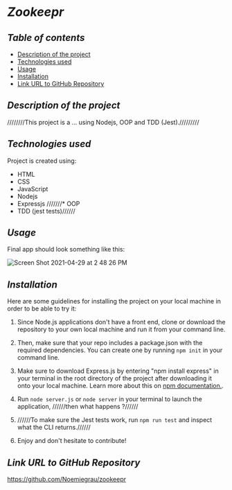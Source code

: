 # **_Zookeepr_**

## **_Table of contents_**
* [Description of the project](#description-of-the-project)
* [Technologies used](#technologies-used)
* [Usage](#usage)
* [Installation](#installation)
* [Link URL to GitHub Repository](#link-URL-to-GitHub-repository)

## **_Description of the project_**
////////This project is a ... using Nodejs, OOP and TDD (Jest)./////////

## **_Technologies used_**
Project is created using:
* HTML
* CSS
* JavaScript
* Nodejs
* Expressjs
///////* OOP
* TDD (jest tests)//////

## **_Usage_**
Final app should look something like this:

![Screen Shot 2021-04-29 at 2 48 26 PM](https://user-images.githubusercontent.com/78329298/116622704-f96e2380-a8f9-11eb-8fab-055e1b50c4c1.png)

## **_Installation_**
Here are some guidelines for installing the project on your local machine in order to be able to try it: 

1. Since Node.js applications don't have a front end, clone or download the repository to your own local machine and run it from your command line.

2. Then, make sure that your repo includes a package.json with the required dependencies. You can create one by running ```npm init``` in your command line.

3. Make sure to download Express.js by entering "npm install express" in your terminal in the root directory of the project after downloading it onto your local machine. Learn more about this on [npm documentation.](https://www.npmjs.com/package/express).

4. Run ```node server.js``` or ```node server``` in your terminal to launch the application, //////then what happens ?//////

5. //////To make sure the Jest tests work, run ```npm run test``` and inspect what the CLI returns.//////

6. Enjoy and don't hesitate to contribute!

## **_Link URL to GitHub Repository_**
https://github.com/Noemiegrau/zookeepr

